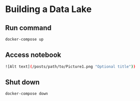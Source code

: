 # Building a Data Lake

## Run command
```sh
docker-compose up
```
## Access notebook
```sh
![Alt text](/posts/path/to/Picture1.png "Optional title"))
```
## Shut down
```sh
docker-compose down
```
